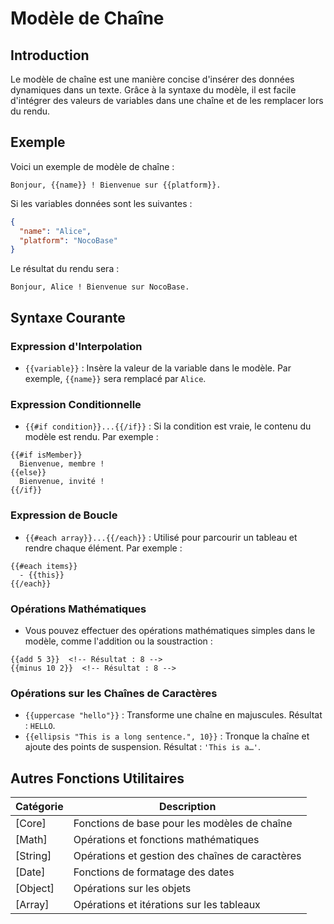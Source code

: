 # Modèle de Chaîne

## Introduction

Le modèle de chaîne est une manière concise d'insérer des données dynamiques dans un texte. Grâce à la syntaxe du modèle, il est facile d'intégrer des valeurs de variables dans une chaîne et de les remplacer lors du rendu.

## Exemple

Voici un exemple de modèle de chaîne :

```text
Bonjour, {{name}} ! Bienvenue sur {{platform}}.
```

Si les variables données sont les suivantes :

```json
{
  "name": "Alice",
  "platform": "NocoBase"
}
```

Le résultat du rendu sera :

```text
Bonjour, Alice ! Bienvenue sur NocoBase.
```

## Syntaxe Courante

### Expression d'Interpolation

- `{{variable}}` : Insère la valeur de la variable dans le modèle. Par exemple, `{{name}}` sera remplacé par `Alice`.

### Expression Conditionnelle

- `{{#if condition}}...{{/if}}` : Si la condition est vraie, le contenu du modèle est rendu. Par exemple :

```text
{{#if isMember}}
  Bienvenue, membre !
{{else}}
  Bienvenue, invité !
{{/if}}
```

### Expression de Boucle

- `{{#each array}}...{{/each}}` : Utilisé pour parcourir un tableau et rendre chaque élément. Par exemple :

```text
{{#each items}}
  - {{this}}
{{/each}}
```

### Opérations Mathématiques

- Vous pouvez effectuer des opérations mathématiques simples dans le modèle, comme l'addition ou la soustraction :

```text
{{add 5 3}}  <!-- Résultat : 8 -->
{{minus 10 2}}  <!-- Résultat : 8 -->
```

### Opérations sur les Chaînes de Caractères

- `{{uppercase "hello"}}` : Transforme une chaîne en majuscules. Résultat : `HELLO`.
- `{{ellipsis "This is a long sentence.", 10}}` : Tronque la chaîne et ajoute des points de suspension. Résultat : `'This is a…'`.

## Autres Fonctions Utilitaires

| Catégorie  | Description                          |
| ---------- | ------------------------------------ |
| [Core]     | Fonctions de base pour les modèles de chaîne |
| [Math]     | Opérations et fonctions mathématiques |
| [String]   | Opérations et gestion des chaînes de caractères |
| [Date]     | Fonctions de formatage des dates    |
| [Object]   | Opérations sur les objets            |
| [Array]    | Opérations et itérations sur les tableaux |

